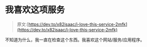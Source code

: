 # 我喜欢这项服务

> 原文:[https://dev.to/x82isaac/i-love-this-service-2mfk](https://dev.to/x82isaac/i-love-this-service-2mfk)

不知道为什么，我一直在检查这个东西。我喜欢这个网站/服务/应用程序。